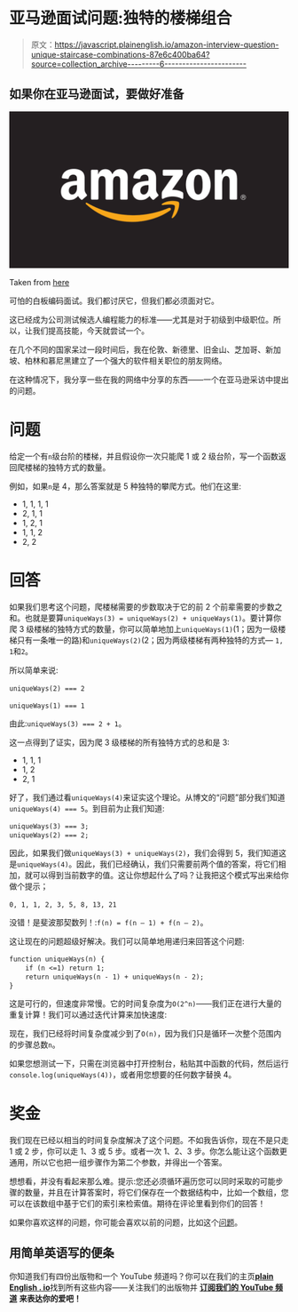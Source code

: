 # 亚马逊面试问题:独特的楼梯组合

> 原文：<https://javascript.plainenglish.io/amazon-interview-question-unique-staircase-combinations-87e6c400ba64?source=collection_archive---------6----------------------->

## 如果你在亚马逊面试，要做好准备

![](img/65cc3dbf56dbeddb4c3bb0d511c2624f.png)

Taken from [here](https://freebiesupply.com/logos/amazon-dark-logo/)

可怕的白板编码面试。我们都讨厌它，但我们都必须面对它。

这已经成为公司测试候选人编程能力的标准——尤其是对于初级到中级职位。所以，让我们提高技能，今天就尝试一个。

在几个不同的国家呆过一段时间后，我在伦敦、新德里、旧金山、芝加哥、新加坡、柏林和慕尼黑建立了一个强大的软件相关职位的朋友网络。

在这种情况下，我分享一些在我的网络中分享的东西——一个在亚马逊采访中提出的问题。

# 问题

给定一个有`n`级台阶的楼梯，并且假设你一次只能爬 1 或 2 级台阶，写一个函数返回爬楼梯的独特方式的数量。

例如，如果`n`是 4，那么答案就是 5 种独特的攀爬方式。他们在这里:

*   1, 1, 1, 1
*   2, 1, 1
*   1, 2, 1
*   1, 1, 2
*   2, 2

# 回答

如果我们思考这个问题，爬楼梯需要的步数取决于它的前 2 个前辈需要的步数之和。也就是要算`uniqueWays(3) = uniqueWays(2) + uniqueWays(1)`。要计算你爬 3 级楼梯的独特方式的数量，你可以简单地加上`uniqueWays(1)`(1；因为一级楼梯只有一条唯一的路)和`uniqueWays(2)`(2；因为两级楼梯有两种独特的方式— `1, 1`和`2`。

所以简单来说:

`uniqueWays(2) === 2`

`uniqueWays(1) === 1`

由此:`uniqueWays(3) === 2 + 1`。

这一点得到了证实，因为爬 3 级楼梯的所有独特方式的总和是 3:

*   1, 1, 1
*   1, 2
*   2, 1

好了，我们通过看`uniqueWays(4)`来证实这个理论。从博文的“问题”部分我们知道`uniqueWays(4) === 5`。到目前为止我们知道:

```
uniqueWays(3) === 3;
uniqueWays(2) === 2;
```

因此，如果我们做`uniqueWays(3) + uniqueWays(2)`，我们会得到 5，我们知道这是`uniqueWays(4)`。因此，我们已经确认，我们只需要前两个值的答案，将它们相加，就可以得到当前数字的值。这让你想起什么了吗？让我把这个模式写出来给你做个提示；

`0, 1, 1, 2, 3, 5, 8, 13, 21`

没错！是斐波那契数列！:`f(n) = f(n — 1) + f(n — 2)`。

这让现在的问题超级好解决。我们可以简单地用递归来回答这个问题:

```
function uniqueWays(n) {
    if (n <=1) return 1;
    return uniqueWays(n - 1) + uniqueWays(n - 2);
}
```

这是可行的，但速度非常慢。它的时间复杂度为`O(2^n)`——我们正在进行大量的重复计算！我们可以通过迭代计算来加快速度:

现在，我们已经将时间复杂度减少到了`O(n)`，因为我们只是循环一次整个范围内的步骤总数`n`。

如果您想测试一下，只需在浏览器中打开控制台，粘贴其中函数的代码，然后运行`console.log(uniqueWays(4))`，或者用您想要的任何数字替换 4。

# 奖金

我们现在已经以相当的时间复杂度解决了这个问题。不如我告诉你，现在不是只走 1 或 2 步，你可以走 1、3 或 5 步。或者一次 1、2、3 步。你怎么能让这个函数更通用，所以它也把一组步骤作为第二个参数，并得出一个答案。

想想看，并没有看起来那么难。提示:您还必须循环遍历您可以同时采取的可能步骤的数量，并且在计算答案时，将它们保存在一个数据结构中，比如一个数组，您可以在该数组中基于它们的索引来检索值。期待在评论里看到你们的回答！

如果你喜欢这样的问题，你可能会喜欢以前的问题，比如这个[问题](https://medium.com/javascript-in-plain-english/stripe-interview-question-lowest-missing-positive-integer-f40d9dd0272b)。

## **用简单英语写的便条**

你知道我们有四份出版物和一个 YouTube 频道吗？你可以在我们的主页[**plain English . io**](https://plainenglish.io/)找到所有这些内容——关注我们的出版物并 [**订阅我们的 YouTube 频道**](https://www.youtube.com/channel/UCtipWUghju290NWcn8jhyAw) **来表达你的爱吧！**
